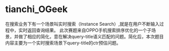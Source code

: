 # tianchi_OGeek
在搜索业务下有一个场景叫实时搜索（Instance Search）,就是在用户不断输入过程中，实时返回查询结果。  此次赛题来自OPPO手机搜索排序优化的一个子场景，并做了相应的简化，意在解决query-title语义匹配的问题。简化后，本次题目内容主要为一个实时搜索场景下query-title的ctr预估问题。
